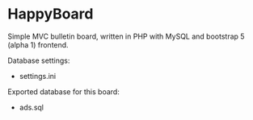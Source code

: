 # HappyBoard
Simple MVC bulletin board, written in PHP with MySQL and bootstrap 5 (alpha 1) frontend.

Database settings:
- settings.ini

Exported database for this board:
- ads.sql